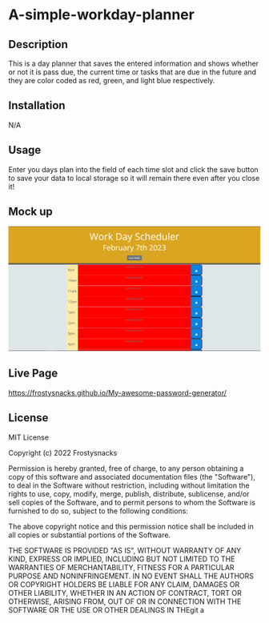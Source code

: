 # A-simple-workday-planner


## Description

This is a day planner that saves the entered information and shows whether or not it is pass due, the current time or tasks that are due in the future and they are color coded as red, green, and light blue respectively.

## Installation
N/A

## Usage

Enter you days plan into the field of each time slot and click the save button to save your data to local storage so it will remain there even after you close it!

## Mock up

![alt text](https://github.com/Frostysnacks/A-simple-workday-planner/blob/main/mock.PNG)

## Live Page
https://frostysnacks.github.io/My-awesome-password-generator/

## License


MIT License

Copyright (c) 2022 Frostysnacks

Permission is hereby granted, free of charge, to any person obtaining a copy
of this software and associated documentation files (the "Software"), to deal
in the Software without restriction, including without limitation the rights
to use, copy, modify, merge, publish, distribute, sublicense, and/or sell
copies of the Software, and to permit persons to whom the Software is
furnished to do so, subject to the following conditions:

The above copyright notice and this permission notice shall be included in all
copies or substantial portions of the Software.

THE SOFTWARE IS PROVIDED "AS IS", WITHOUT WARRANTY OF ANY KIND, EXPRESS OR
IMPLIED, INCLUDING BUT NOT LIMITED TO THE WARRANTIES OF MERCHANTABILITY,
FITNESS FOR A PARTICULAR PURPOSE AND NONINFRINGEMENT. IN NO EVENT SHALL THE
AUTHORS OR COPYRIGHT HOLDERS BE LIABLE FOR ANY CLAIM, DAMAGES OR OTHER
LIABILITY, WHETHER IN AN ACTION OF CONTRACT, TORT OR OTHERWISE, ARISING FROM,
OUT OF OR IN CONNECTION WITH THE SOFTWARE OR THE USE OR OTHER DEALINGS IN THEgit a
